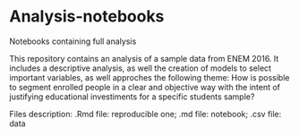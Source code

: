 # Analysis-notebooks
Notebooks containing full analysis

This repository contains an analysis of a sample data from ENEM 2016. It includes a descriptive analysis, as well the creation of models to select important variables, as well approches the following theme: 
How is possible to segment enrolled people in a clear and objective way with the intent of justifying educational investiments for a specific students sample?

Files description:
.Rmd file: reproducible one;
.md file: notebook;
.csv file: data
